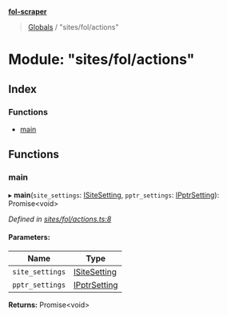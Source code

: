 **[fol-scraper](../README.md)**

> [Globals](../globals.md) / "sites/fol/actions"

# Module: "sites/fol/actions"

## Index

### Functions

* [main](_sites_fol_actions_.md#main)

## Functions

### main

▸ **main**(`site_settings`: [ISiteSetting](../interfaces/_types_isitesetting_.isitesetting.md), `pptr_settings`: [IPptrSetting](../interfaces/_types_ipptrsetting_.ipptrsetting.md)): Promise\<void>

*Defined in [sites/fol/actions.ts:8](https://github.com/diegolaguna/fol/blob/df763ed/src/sites/fol/actions.ts#L8)*

#### Parameters:

Name | Type |
------ | ------ |
`site_settings` | [ISiteSetting](../interfaces/_types_isitesetting_.isitesetting.md) |
`pptr_settings` | [IPptrSetting](../interfaces/_types_ipptrsetting_.ipptrsetting.md) |

**Returns:** Promise\<void>

